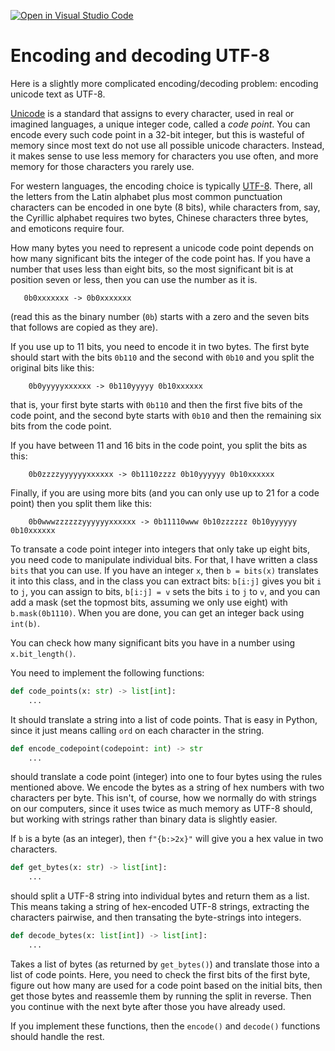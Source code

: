 [![Open in Visual Studio Code](https://classroom.github.com/assets/open-in-vscode-c66648af7eb3fe8bc4f294546bfd86ef473780cde1dea487d3c4ff354943c9ae.svg)](https://classroom.github.com/online_ide?assignment_repo_id=8505245&assignment_repo_type=AssignmentRepo)
# Encoding and decoding UTF-8

Here is a slightly more complicated encoding/decoding problem: encoding unicode text as UTF-8.

[Unicode](https://en.wikipedia.org/wiki/Unicode) is a standard that assigns to every character, used in real or imagined languages, a unique integer code, called a *code point*. You can encode every such code point in a 32-bit integer, but this is wasteful of memory since most text do not use all possible unicode characters. Instead, it makes sense to use less memory for characters you use often, and more memory for those characters you rarely use.

For western languages, the encoding choice is typically [UTF-8](https://en.wikipedia.org/wiki/UTF-8). There, all the letters from the Latin alphabet plus most common punctuation characters can be encoded in one byte (8 bits), while characters from, say, the Cyrillic alphabet requires two bytes, Chinese characters three bytes, and emoticons require four.

How many bytes you need to represent a unicode code point depends on how many significant bits the integer of the code point has. If you have a number that uses less than eight bits, so the most significant bit is at position seven or less, then you can use the number as it is.

```
   0b0xxxxxxx -> 0b0xxxxxxx
```

(read this as the binary number (`0b`) starts with a zero and the seven bits that follows are copied as they are).

If you use up to 11 bits, you need to encode it in two bytes. The first byte should start with the bits `0b110` and the second with `0b10` and you split the original bits like this:

```
    0b0yyyyyxxxxxx -> 0b110yyyyy 0b10xxxxxx
```

that is, your first byte starts with `0b110` and then the first five bits of the code point, and the second byte starts with `0b10` and then the remaining six bits from the code point.

If you have between 11 and 16 bits in the code point, you split the bits as this:

```
    0b0zzzzyyyyyyxxxxxx -> 0b1110zzzz 0b10yyyyyy 0b10xxxxxx
```

Finally, if you are using more bits (and you can only use up to 21 for a code point) then you split them like this:

```
    0b0wwwzzzzzzyyyyyyxxxxxx -> 0b11110www 0b10zzzzzz 0b10yyyyyy 0b10xxxxxx
```

To transate a code point integer into integers that only take up eight bits, you need code to manipulate individual bits. For that, I have written a class `bits` that you can use. If you have an integer `x`, then `b = bits(x)` translates it into this class, and in the class you can extract bits: `b[i:j]` gives you bit `i` to `j`, you can assign to bits, `b[i:j] = v` sets the bits `i` to `j` to `v`, and you can add a mask (set the topmost bits, assuming we only use eight) with `b.mask(0b1110)`. When you are done, you can get an integer back using `int(b)`.

You can check how many significant bits you have in a number using `x.bit_length()`.

You need to implement the following functions:

```python
def code_points(x: str) -> list[int]:
    ...
```

It should translate a string into a list of code points. That is easy in Python, since it just means calling `ord` on each character in the string.

```python
def encode_codepoint(codepoint: int) -> str
    ...
```

should translate a code point (integer) into one to four bytes using the rules mentioned above. We encode the bytes as a string of hex numbers with two characters per byte. This isn't, of course, how we normally do with strings on our computers, since it uses twice as much memory as UTF-8 should, but working with strings rather than binary data is slightly easier.

If `b` is a byte (as an integer), then `f"{b:>2x}"` will give you a hex value in two characters.

```python
def get_bytes(x: str) -> list[int]:
    ...
```

should split a UTF-8 string into individual bytes and return them as a list. This means taking a string of hex-encoded UTF-8 strings, extracting the characters pairwise, and then transating the byte-strings into integers.

```python
def decode_bytes(x: list[int]) -> list[int]:
    ...
```

Takes a list of bytes (as returned by `get_bytes()`) and translate those into a list of code points. Here, you need to check the first bits of the first byte, figure out how many are used for a code point based on the initial bits, then get those bytes and reassemle them by running the split in reverse. Then you continue with the next byte after those you have already used.

If you implement these functions, then the `encode()` and `decode()` functions should handle the rest.

